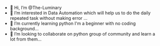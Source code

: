 - 👋 Hi, I’m @The-Luminary
- 👀 I’m interested in Data Automation which will help us to do the  daily repeated task without making error ...
- 🌱 I’m currently learning python I'm a beginner with no coding background...
- 💞️ I’m looking to collaborate on python group of community and learn a lot from them...



<!---
The-Luminary/The-Luminary is a ✨ special ✨ repository because its `README.md` (this file) appears on your GitHub profile.
You can click the Preview link to take a look at your changes.
--->
